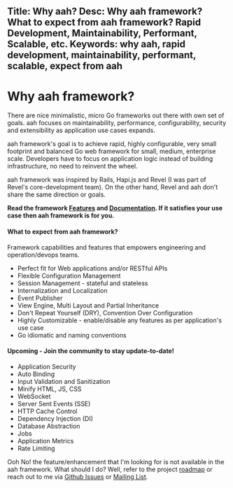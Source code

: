 Title: Why aah?
Desc: Why aah framework? What to expect from aah framework? Rapid Development, Maintainability, Performant, Scalable, etc.
Keywords: why aah, rapid development, maintainability, performant, scalable, expect from aah
---
# Why aah framework?

There are nice minimalistic, micro Go frameworks out there with own set of goals. aah focuses on maintainability, performance, configurability, security and extensibility as application use cases expands. 

aah framework's goal is to achieve rapid, highly configurable, very small footprint and balanced Go web framework for small, medium, enterprise scale. Developers have to focus on application logic instead of building infrastructure, no need to reinvent the wheel.

aah framework was inspired by Rails, Hapi.js and Revel (I was part of Revel's core-development team). On the other hand, Revel and aah don't share the same direction or goals.

**Read the framework [Features](/features.html) and [Documentation](https://docs.aahframework.org). If it satisfies your use case then aah framework is for you.**

#### What to expect from aah framework?
Framework capabilities and features that empowers engineering and operation/devops teams.

* Perfect fit for Web applications and/or RESTful APIs 
* Flexible Configuration Management
* Session Management - stateful and stateless
* Internalization and Localization
* Event Publisher
* View Engine, Multi Layout and Partial Inheritance
* Don't Repeat Yourself (DRY), Convention Over Configuration
* Highly Customizable - enable/disable any features as per application's use case
* Go idiomatic and naming conventions

#### Upcoming - Join the community to stay update-to-date!
* Application Security
* Auto Binding
* Input Validation and Sanitization
* Minify HTML, JS, CSS
* WebSocket
* Server Sent Events (SSE)
* HTTP Cache Control
* Dependency Injection (DI)
* Database Abstraction
* Jobs
* Application Metrics
* Rate Limiting

Ooh No! the feature/enhancement that I'm looking for is not available in the aah framework. What should I do? Well, refer to the project [roadmap](https://github.com/go-aah/aah/projects/3) or reach out to me via [Github Issues](https://github.com/go-aah/aah/issues) or [Mailing List](https://groups.google.com/forum/#!forum/aahframework).

